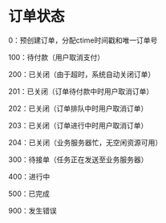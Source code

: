 # 订单状态

0：预创建订单，分配ctime时间戳和唯一订单号



100：待付款（用户取消支付）



200：已关闭（由于超时，系统自动关闭订单）

201：已关闭（订单待付款中时用户取消订单）

202：已关闭（订单排队中时用户取消订单）

203：已关闭（订单进行中时用户取消订单）

204：已关闭（业务服务器忙，无空闲资源可用）



300：待接单（任务正在发送至业务服务器）



400：进行中



500：已完成



900：发生错误
